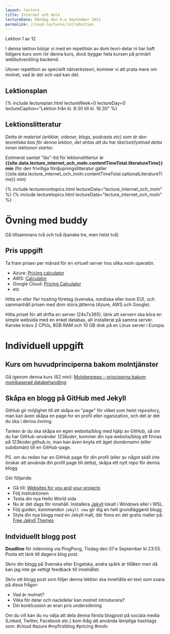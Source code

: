 ```yaml
---
layout: lecture
title: Internet och moln
lectureDate: Måndag den 6:e September 2021
permalink: /cloud-lectures/introduction
---
```


Lektion 1 av 12

I denna lektion börjar vi med en repetition av dom teori-delar ni har haft tidigere kurs som rör denna kurs, dock byggar hela kursen på primärt webbutveckling backend.

Utover repetition av speciellt nätverksteori, kommer vi att prata mere om molnet, vad är det och vad kan det.

## Lektionsplan

{% include lectureplan.html lectureWeek=0 lectureDay=0 lectureCaption="Lektion från kl. 8:30 till kl. 16:30" %}

## Lektionslitteratur
*Detta är material (artiklar, videoer, blogs, podcasts etc) som är den teoretiska bas för denna lektion, det antas att du har läst/set/lystnad detta innan lektionen starter.*

Estimerat samlat "läs"-tid för lektionslittertur är **{{site.data.lecture_internet_och_moln.contentTimeTotal.literatureTime}} min** (för den frivilliga fördjupningslitteratur gäller {{site.data.lecture_internet_och_moln.contentTimeTotal.optionalLiteratureTime}} min)

{% include lecturenontopics.html lectureData="lecture_internet_och_moln" %}
{% include lecturetopics.html lectureData="lecture_internet_och_moln" %}

# Övning med buddy

Gå tillsammans två och två (kanske tre, men helst två)

## Pris uppgift

Ta fram prisen per månad för en virtuell server hos olika moln operatör.

* Azure: [Pricing calculator](https://azure.microsoft.com/en-us/pricing/calculator)
* AWS: [Calculator](https://calculator.aws/)
* Google Cloud: [Pricing Calculator](https://cloud.google.com/products/calculator/)
* etc

Hitta en eller fler hosting företag (svenska, nordiska eller inom EU), och sammanhåll prisen med dom stora jätterna (Azure, AWS och Google).

Hitta priset för att drifta en server (24x7x365), tänk att servern ska köra en simple websida med en enkel databas, alt installerat på samma server. Kanske krävs 2 CPUs, 8GB RAM och 10 GB disk på en Linux server i Europa.

# Individuell uppgift

## Kurs om huvudprinciperna bakom molntjänster

Gå igenom denna kurs (62 min): [Molnbegrepp – principerna bakom molnbaserad databehandling](https://docs.microsoft.com/sv-se/learn/modules/principles-cloud-computing/)


## Skåpa en blogg på GitHub med Jekyll

GitHub gir möjlighet till att skåpa en "page" för vilket som helst repository, man kan även skåpa en page for en profil eller oganization, och det är det du ska i denna övning.

Tanken är du ska skåpa en egen websita/blog med hjälp av GitHub, så om du har GitHub-använder *123koder*, kommer din nya websita/blog att finnas på *123koder.github.io*, man kan även knyta ett äget domännamn (eller subdomän) till en GitHub-page.

PS. om du redan har en GitHub page för din profil (eller av något skäll inte önskar att använda din profil page till detta), skåpa ett nytt repo för denna blogg

Gör följande:
* Gå till: [Websites for you and your projects](https://pages.github.com/)
* Följ instruktionen
* Testa din nya Hello World sida
* Nu är det dags för innehåll. Installera [Jekyll](https://jekyllrb.com/docs/) lokalt i Windows eller i WSL.
* Följ guiden, kommandon `jekyll new` gir dig en helt grundläggand blogg
* Styla din nya blogg med en Jekyll mall, där finns en del gratis maller på: [Free Jekyll Themes](https://jekyllthemes.io/free)


## Indviduellt blogg post

**Deadline** för inlämning via PingPong, Tisdag den 07:e September kl 23:55. Posta ett länk till dagens blog post.

Skriv din blogg på Svenska eller Engelska, andra spårk är tillåten men då kan jag inte ge vettigt feedback till innehållet.

Skriv ett blogg post som följer denna lektion ska innehålla en text som svara på dissa frågor:
* Vad är molnet?
* Vilka för delar och nackdelar kan molnet introducera?
* Din konklussion av eran pris undersökning

Om du vill kan du nu välja att dela denna första blogpost på sociala media (Linked, Twitter, Facebook etc.) kom ihåg att använda lämpliga hashtags som: #cloud #azure #myfirstblog #pricing #moln